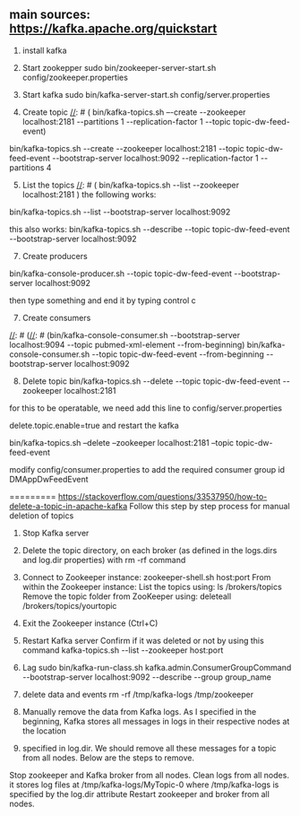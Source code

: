 ## main sources: https://kafka.apache.org/quickstart
1. install kafka

2. Start zookepper
      sudo bin/zookeeper-server-start.sh config/zookeeper.properties

3. Start kafka
      sudo bin/kafka-server-start.sh config/server.properties


4. Create topic
[//]: # (         bin/kafka-topics.sh –-create --zookeeper localhost:2181 --partitions 1 --replication-factor 1 --topic topic-dw-feed-event)

bin/kafka-topics.sh --create  --zookeeper localhost:2181  --topic topic-dw-feed-event --bootstrap-server localhost:9092 --replication-factor 1 --partitions 4



5. List the topics
[//]: # (      bin/kafka-topics.sh --list --zookeeper localhost:2181  )
the following works:

bin/kafka-topics.sh --list --bootstrap-server localhost:9092


this also works:
bin/kafka-topics.sh --describe --topic topic-dw-feed-event --bootstrap-server localhost:9092


7. Create producers

[//]: # (bin/kafka-console-producer.sh --broker-list localhost:9092 --topic topic-dw-feed-event)
bin/kafka-console-producer.sh --topic topic-dw-feed-event --bootstrap-server localhost:9092

then type something and end it by typing control c

7.	Create consumers

[//]: # (bin/kafka-console-consumer.sh --bootstrap-server localhost:9093 --topic pubmed-xml --from-beginning)

[//]: # ([//]: # (bin/kafka-console-consumer.sh --bootstrap-server localhost:9094 --topic pubmed-xml-element --from-beginning)
bin/kafka-console-consumer.sh --topic topic-dw-feed-event --from-beginning --bootstrap-server localhost:9092


8.	Delete topic
bin/kafka-topics.sh --delete --topic topic-dw-feed-event --zookeeper localhost:2181

[//]: # ()
[//]: # (bin/kafka-topics.sh --delete --topic pubmed-xml-author --zookeeper localhost:2181)
for this to be operatable, we need add this line to config/server.properties

delete.topic.enable=true
and restart the kafka


bin/kafka-topics.sh –delete –zookeeper localhost:2181 –topic topic-dw-feed-event


modify config/consumer.properties to add the required consumer group id DMAppDwFeedEvent



=========
https://stackoverflow.com/questions/33537950/how-to-delete-a-topic-in-apache-kafka
Follow this step by step process for manual deletion of topics

1. Stop Kafka server
2. Delete the topic directory, on each broker (as defined in the logs.dirs and log.dir properties) with rm -rf command
3. Connect to Zookeeper instance: zookeeper-shell.sh host:port
     From within the Zookeeper instance: List the topics using: ls /brokers/topics 
     Remove the topic folder from ZooKeeper using: deleteall /brokers/topics/yourtopic  
4. Exit the Zookeeper instance (Ctrl+C)
5. Restart Kafka server
Confirm if it was deleted or not by using this command kafka-topics.sh --list --zookeeper host:port

6. Lag
      sudo bin/kafka-run-class.sh kafka.admin.ConsumerGroupCommand --bootstrap-server localhost:9092 --describe --group group_name

7. delete data and events
   rm -rf /tmp/kafka-logs /tmp/zookeeper





10. Manually remove the data from Kafka logs.
   As I specified in the beginning, Kafka stores all messages in logs in their respective nodes at the location 
11. specified in log.dir. We should remove all these messages for a topic from all nodes. Below are the steps to remove.

Stop zookeeper and Kafka broker from all nodes.
Clean logs from all nodes. it stores log files at /tmp/kafka-logs/MyTopic-0 where /tmp/kafka-logs is specified by 
the log.dir attribute Restart zookeeper and broker from all nodes.
